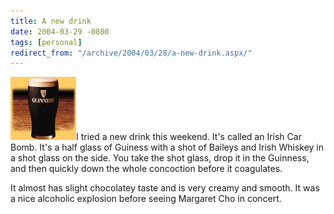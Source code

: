 ```yaml
---
title: A new drink
date: 2004-03-29 -0800
tags: [personal]
redirect_from: "/archive/2004/03/28/a-new-drink.aspx/"
---
```


![](/images/Guinness.jpg)I tried a new drink this weekend. It's called
an Irish Car Bomb. It's a half glass of Guiness with a shot of Baileys
and Irish Whiskey in a shot glass on the side. You take the shot glass,
drop it in the Guinness, and then quickly down the whole concoction
before it coagulates.

It almost has slight chocolatey taste and is very creamy and smooth. It
was a nice alcoholic explosion before seeing Margaret Cho in concert.

